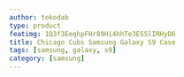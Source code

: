 ```yaml
---
author: tokodab
type: product
featimg: 1Q3f3EeqhpFHr89Hi4hhTe3ESSlIRHyD6
title: Chicago Cubs Samsung Galaxy S9 Case
tags: [samsung, galaxy, s9]
category: [samsung]
---
```

